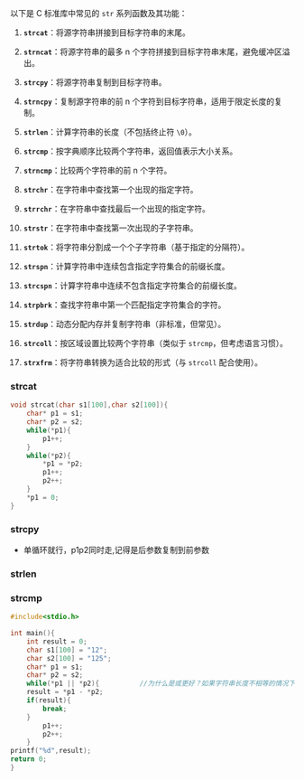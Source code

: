 以下是 C 标准库中常见的 `str` 系列函数及其功能：

1. **`strcat`**：将源字符串拼接到目标字符串的末尾。

2. **`strncat`**：将源字符串的最多 n 个字符拼接到目标字符串末尾，避免缓冲区溢出。

3. **`strcpy`**：将源字符串复制到目标字符串。

4. **`strncpy`**：复制源字符串的前 n 个字符到目标字符串，适用于限定长度的复制。

5. **`strlen`**：计算字符串的长度（不包括终止符 `\0`）。

6. **`strcmp`**：按字典顺序比较两个字符串，返回值表示大小关系。

7. **`strncmp`**：比较两个字符串的前 n 个字符。

8. **`strchr`**：在字符串中查找第一个出现的指定字符。

9. **`strrchr`**：在字符串中查找最后一个出现的指定字符。

10. **`strstr`**：在字符串中查找第一次出现的子字符串。

11. **`strtok`**：将字符串分割成一个个子字符串（基于指定的分隔符）。

12. **`strspn`**：计算字符串中连续包含指定字符集合的前缀长度。

13. **`strcspn`**：计算字符串中连续不包含指定字符集合的前缀长度。

14. **`strpbrk`**：查找字符串中第一个匹配指定字符集合的字符。

15. **`strdup`**：动态分配内存并复制字符串（非标准，但常见）。

16. **`strcoll`**：按区域设置比较两个字符串（类似于 `strcmp`，但考虑语言习惯）。

17. **`strxfrm`**：将字符串转换为适合比较的形式（与 `strcoll` 配合使用）。


### strcat
```c
void strcat(char s1[100],char s2[100]){
    char* p1 = s1;
    char* p2 = s2;
    while(*p1){
        p1++;
    }
    while(*p2){
        *p1 = *p2;
        p1++;
        p2++;
    }
    *p1 = 0;
}
```

### strcpy
- 单循环就行，p1p2同时走,记得是后参数复制到前参数

### strlen

### strcmp
```c
#include<stdio.h>

int main(){
    int result = 0;
    char s1[100] = "12";
    char s2[100] = "125";
    char* p1 = s1;
    char* p2 = s2;
    while(*p1 || *p2){          //为什么是或更好？如果字符串长度不相等的情况下，便于触摸到数组边界时及时跳出
    result = *p1 - *p2; 
    if(result){
        break;
    }
        p1++;
        p2++;
    }
printf("%d",result);
return 0;
}
```